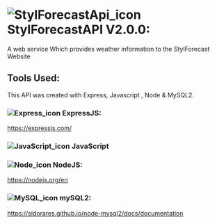 # ![StylForecastApi_icon](https://api.iconify.design/mdi:server-security.svg?color=%23d96363&width=35) StylForecastAPI V2.0.0:

A web service Which provides weather information to the StylForecast Website

## Tools Used:
This API was created with Express, Javascript ,  Node & MySQL2.

### ![Express_icon](https://api.iconify.design/simple-icons:express.svg?color=%23ffffff&width=27) ExpressJS:
https://expressjs.com/
### ![JavaScript_icon](https://api.iconify.design/logos:javascript.svg?width=27)  JavaScript
### ![Node_icon](https://api.iconify.design/logos:nodejs-icon-alt.svg?width=27) NodeJS:
https://nodejs.org/en
### ![MySQL_icon](https://api.iconify.design/logos:mysql.svg?width=40) mySQL2:
https://sidorares.github.io/node-mysql2/docs/documentation
